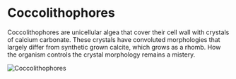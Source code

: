 # Coccolithophores

Coccolithophores are unicellular algea that cover their cell wall with crystals of calcium carbonate. These crystals have convoluted morphologies that largely differ from synthetic grown calcite, which grows as a rhomb. How the organism controls the crystal morphology remains a mistery.

![Coccolithophores](https://github.com/username/repository/blob/main/path/to/image.png)